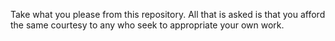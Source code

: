 Take what you please from this repository. All that is asked is that you afford the same courtesy to any who seek to appropriate your own work.
